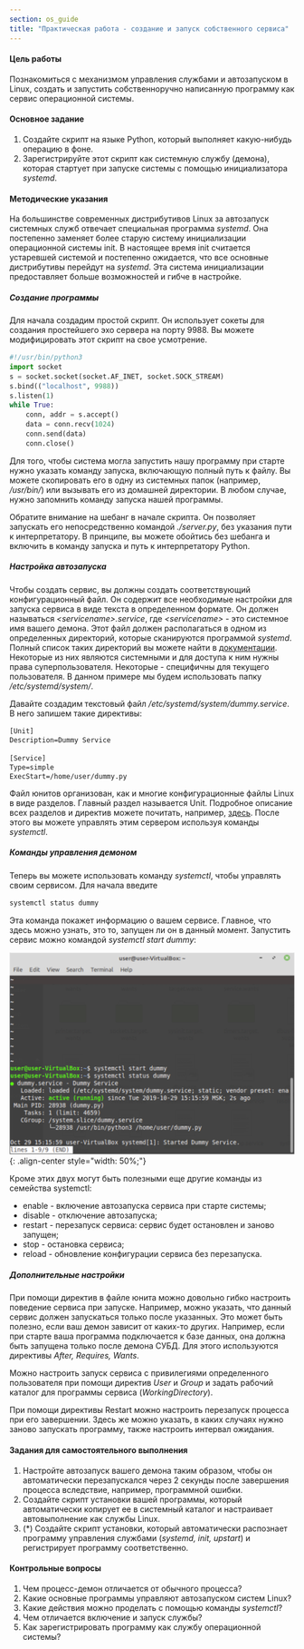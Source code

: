 ```yaml
---
section: os_guide
title: "Практическая работа - создание и запуск собственного сервиса"
---
```



#### Цель работы

Познакомиться с механизмом управления службами и автозапуском в Linux, создать и запустить собственноручно написанную программу как сервис операционной системы.


#### Основное задание



1. Создайте скрипт на языке Python, который выполняет какую-нибудь операцию в фоне.
2. Зарегистрируйте этот скрипт как системную службу (демона), которая стартует при запуске системы с помощью инициализатора _systemd_.


#### Методические указания

На большинстве современных дистрибутивов Linux за автозапуск системных служб отвечает специальная программа _systemd_. Она постепенно заменяет более старую систему инициализации операционной системы init. В настоящее время init считается устаревшей системой и постепенно ожидается, что все основные дистрибутивы перейдут на _systemd_. Эта система инициализации предоставляет больше возможностей и гибче в настройке. 


##### Создание программы

Для начала создадим простой скрипт. Он использует сокеты для создания простейшего эхо сервера на порту 9988. Вы можете модифицировать этот скрипт на свое усмотрение.

```py
#!/usr/bin/python3
import socket
s = socket.socket(socket.AF_INET, socket.SOCK_STREAM)
s.bind(("localhost", 9988))
s.listen(1)
while True:
	conn, addr = s.accept()
	data = conn.recv(1024)
	conn.send(data)
	conn.close()
```

Для того, чтобы система могла запустить нашу программу при старте нужно указать команду запуска, включающую полный путь к файлу. Вы можете скопировать его в одну из системных папок (например, _/usr/bin/_) или вызывать его из домашней директории. В любом случае, нужно запомнить команду запуска нашей программы. 

Обратите внимание на шебанг в начале скрипта. Он позволяет запускать его непосредственно командой _./server.py_, без указания пути к интерпретатору. В принципе, вы можете обойтись без шебанга и включить в команду запуска и путь к интерпретатору Python.


##### Настройка автозапуска

Чтобы создать сервис, вы должны создать соответствующий конфигурационный файл. Он содержит все необходимые настройки для запуска сервиса в виде текста в определенном формате. Он должен называться _\<servicename\>.service_, где _\<servicename\>_ - это системное имя вашего демона. Этот файл должен располагаться в одном из определенных директорий, которые сканируются программой _systemd_. Полный список таких директорий вы можете найти в [документации](https://www.freedesktop.org/software/systemd/man/systemd.unit.html#User%20Unit%20Search%20Path). Некоторые из них являются системными и для доступа к ним нужны права суперпользователя. Некоторые - специфичны для текущего пользователя. В данном примере мы будем использовать папку _/etc/systemd/system/_.

Давайте создадим текстовый файл _/etc/systemd/system/dummy.service_. В него запишем такие директивы:

```
[Unit]
Description=Dummy Service

[Service]
Type=simple
ExecStart=/home/user/dummy.py
```

Файл юнитов организован, как и многие конфигурационные файлы Linux  в виде разделов. Главный раздел называется Unit. Подробное описание всех разделов и директив можете почитать, например, [здесь](https://linux-notes.org/pishem-systemd-unit-fajl/). После этого вы можете управлять этим сервером используя команды _systemctl_.


##### Команды управления демоном

Теперь вы можете использовать команду _systemctl_, чтобы управлять своим сервисом. Для начала введите 

```bash
systemctl status dummy
```

Эта команда покажет информацию о вашем сервисе. Главное, что здесь можно узнать, это то, запущен ли он в данный момент. Запустить сервис можно командой _systemctl start dummy_:


![Запущенный сервис](/assets/images/os_text/os21-1.png "Запущенный сервис"){: .align-center style="width: 50%;"}

Кроме этих двух могут быть полезными еще другие команды из семейства systemctl:

- enable - включение автозапуска сервиса при старте системы;
- disable - отключение автозапуска;
- restart - перезапуск сервиса: сервис будет остановлен и заново запущен;
- stop - остановка сервиса;
- reload - обновление конфигурации сервиса без перезапуска.


##### Дополнительные настройки

При помощи директив в файле юнита можно довольно гибко настроить поведение сервиса при запуске. Например, можно указать, что данный сервис должен запускаться только после указанных. Это может быть полезно, если ваш демон зависит от каких-то других. Например, если при старте ваша программа подключается к базе данных, она должна быть запущена только после демона СУБД. Для этого используются директивы _After, Requires, Wants_.

Можно настроить запуск сервиса с привилегиями определенного пользователя при помощи директив _User_ и _Group_ и задать рабочий каталог для программы сервиса (_WorkingDirectory_).

При помощи директивы Restart можно настроить перезапуск процесса при его завершении. Здесь же можно указать, в каких случаях нужно заново запускать программу,  также настроить интервал ожидания.

#### Задания для самостоятельного выполнения

1. Настройте автозапуск вашего демона таким образом, чтобы он автоматически перезапускался через 2 секунды после завершения процесса вследствие, например, программной ошибки.
2. Создайте скрипт установки вашей программы, который автоматически копирует ее в системный каталог и настраивает автовыполнение как службы Linux.
3. (\*) Создайте скрипт установки, который автоматически распознает программу управления службами (_systemd, init, upstart_) и регистрирует программу соответственно.

#### Контрольные вопросы

1. Чем процесс-демон отличается от обычного процесса?
2. Какие основные программы управляют автозапуском систем Linux?
3. Какие действия можно проделать с помощью команды _systemctl_?
4. Чем отличается включение и запуск службы?
5. Как зарегистрировать программу как службу операционной системы?